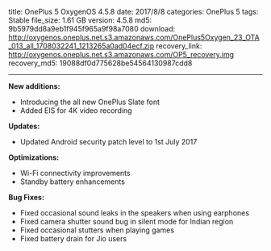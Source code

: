 title: OnePlus 5 OxygenOS 4.5.8
date: 2017/8/8
categories: OnePlus 5
tags: Stable
file_size: 1.61 GB
version: 4.5.8
md5: 9b5979dd8a9eb1f945f965a9f98a7080
download: http://oxygenos.oneplus.net.s3.amazonaws.com/OnePlus5Oxygen_23_OTA_013_all_1708032241_1213265a0ad04ecf.zip
recovery_link: http://oxygenos.oneplus.net.s3.amazonaws.com/OP5_recovery.img
recovery_md5: 19088df0d775628be54564130987cdd8

---
**New additions:**
* Introducing the all new OnePlus Slate font
* Added EIS for 4K video recording

**Updates:**
* Updated Android security patch level to 1st July 2017

**Optimizations:**
* Wi-Fi connectivity improvements
* Standby battery enhancements

**Bug Fixes:**
* Fixed occasional sound leaks in the speakers when using earphones
* Fixed camera shutter sound bug in silent mode for Indian region
* Fixed occasional stutters when playing games
* Fixed battery drain for Jio users